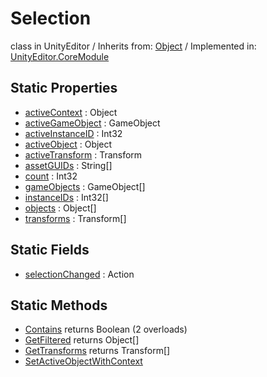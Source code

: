 # Selection
class in UnityEditor
 / Inherits from: <a href="https://docs.unity3d.com/6000.2/Documentation/ScriptReference/Object.html">Object</a> / Implemented in: <a href="https://docs.unity3d.com/6000.2/Documentation/ScriptReference/UnityEditor.CoreModule.html">UnityEditor.CoreModule</a>

## Static Properties
- <a href="https://docs.unity3d.com/6000.2/Documentation/ScriptReference/Selection-activeContext.html">activeContext</a> : Object
- <a href="https://docs.unity3d.com/6000.2/Documentation/ScriptReference/Selection-activeGameObject.html">activeGameObject</a> : GameObject
- <a href="https://docs.unity3d.com/6000.2/Documentation/ScriptReference/Selection-activeInstanceID.html">activeInstanceID</a> : Int32
- <a href="https://docs.unity3d.com/6000.2/Documentation/ScriptReference/Selection-activeObject.html">activeObject</a> : Object
- <a href="https://docs.unity3d.com/6000.2/Documentation/ScriptReference/Selection-activeTransform.html">activeTransform</a> : Transform
- <a href="https://docs.unity3d.com/6000.2/Documentation/ScriptReference/Selection-assetGUIDs.html">assetGUIDs</a> : String[]
- <a href="https://docs.unity3d.com/6000.2/Documentation/ScriptReference/Selection-count.html">count</a> : Int32
- <a href="https://docs.unity3d.com/6000.2/Documentation/ScriptReference/Selection-gameObjects.html">gameObjects</a> : GameObject[]
- <a href="https://docs.unity3d.com/6000.2/Documentation/ScriptReference/Selection-instanceIDs.html">instanceIDs</a> : Int32[]
- <a href="https://docs.unity3d.com/6000.2/Documentation/ScriptReference/Selection-objects.html">objects</a> : Object[]
- <a href="https://docs.unity3d.com/6000.2/Documentation/ScriptReference/Selection-transforms.html">transforms</a> : Transform[]

## Static Fields
- <a href="https://docs.unity3d.com/6000.2/Documentation/ScriptReference/Selection-selectionChanged.html">selectionChanged</a> : Action

## Static Methods
- <a href="https://docs.unity3d.com/6000.2/Documentation/ScriptReference/Selection.Contains.html">Contains</a> returns Boolean (2 overloads)
- <a href="https://docs.unity3d.com/6000.2/Documentation/ScriptReference/Selection.GetFiltered.html">GetFiltered</a> returns Object[]
- <a href="https://docs.unity3d.com/6000.2/Documentation/ScriptReference/Selection.GetTransforms.html">GetTransforms</a> returns Transform[]
- <a href="https://docs.unity3d.com/6000.2/Documentation/ScriptReference/Selection.SetActiveObjectWithContext.html">SetActiveObjectWithContext</a>
